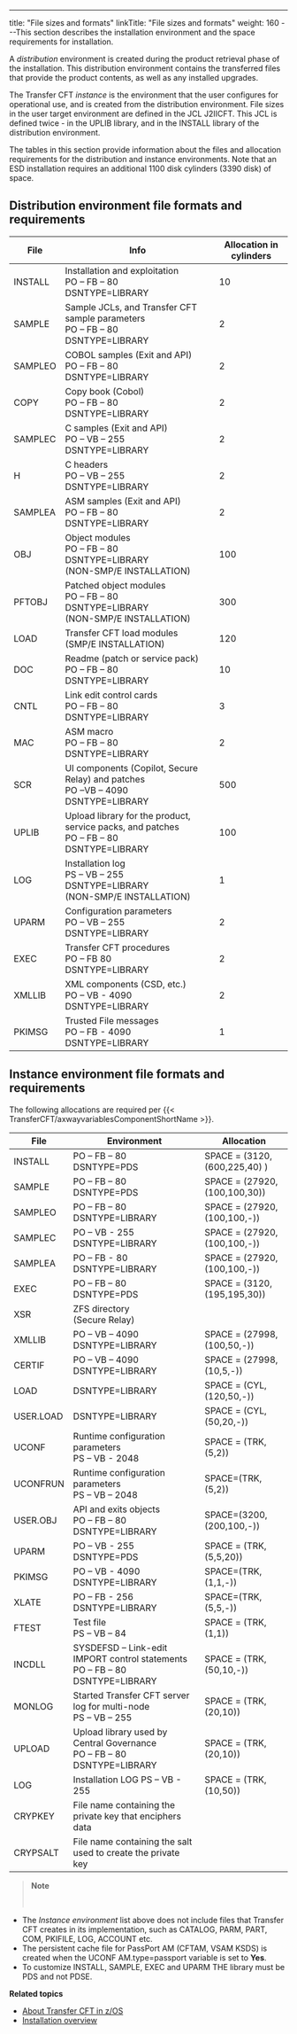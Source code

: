 ---
title: "File sizes and formats"
linkTitle: "File sizes and formats"
weight: 160
---This section describes the installation environment and the space requirements for installation.

A *distribution* environment is created during the product retrieval phase of the installation. This distribution environment contains the transferred files that provide the product contents, as well as any installed upgrades.

The Transfer CFT *instance* is the environment that the user configures for operational use, and is created from the distribution environment. File sizes in the user target environment are defined in the JCL J2IICFT. This JCL is defined twice - in the UPLIB library, and in the INSTALL library of the distribution environment.

The tables in this section provide information about the files and allocation requirements for the distribution and instance environments. Note that an ESD installation requires an additional 1100 disk cylinders (3390 disk) of space.

<span id="Distribution_environment file_formats_and_requirements_"></span><span id="kanchor74"></span>

## Distribution environment file formats and requirements


| File  | Info  | Allocation in cylinders  |
| --- | --- | --- |
| INSTALL | Installation and exploitation<br/> PO – FB – 80<br/> DSNTYPE=LIBRARY | 10 |
| SAMPLE | Sample JCLs, and Transfer CFT sample parameters<br/> PO – FB – 80<br/> DSNTYPE=LIBRARY | 2 |
| SAMPLEO | COBOL samples (Exit and API)<br/> PO – FB – 80<br/> DSNTYPE=LIBRARY | 2 |
| COPY  | Copy book (Cobol)<br/> PO – FB – 80<br/> DSNTYPE=LIBRARY | 2  |
| SAMPLEC | C samples (Exit and API)<br/> PO – VB – 255<br/> DSNTYPE=LIBRARY  | 2 |
| H  | C headers<br/> PO – VB – 255<br/> DSNTYPE=LIBRARY | 2  |
| SAMPLEA  | ASM samples (Exit and API)<br/> PO – FB – 80<br/> DSNTYPE=LIBRARY | 2  |
| OBJ | Object modules<br/> PO – FB – 80<br/> DSNTYPE=LIBRARY<br/> (NON-SMP/E INSTALLATION) | 100 |
| PFTOBJ | Patched object modules<br/> PO – FB – 80<br/> DSNTYPE=LIBRARY<br/> (NON-SMP/E INSTALLATION) | 300 |
| LOAD  | Transfer CFT load modules (SMP/E INSTALLATION)  | 120  |
| DOC | Readme (patch or service pack)<br/> PO – FB – 80<br/> DSNTYPE=LIBRARY | 10 |
| CNTL | Link edit control cards<br/> PO – FB – 80<br/> DSNTYPE=LIBRARY | 3 |
| MAC | ASM macro<br/> PO – FB – 80<br/> DSNTYPE=LIBRARY | 2 |
| SCR | UI components (Copilot, Secure Relay) and patches<br/> PO –VB – 4090<br/> DSNTYPE=LIBRARY | 500 |
| UPLIB | Upload library for the product, service packs, and patches<br/> PO – FB – 80<br/> DSNTYPE=LIBRARY | 100 |
| LOG | Installation log<br/> PS – VB – 255<br/> DSNTYPE=LIBRARY<br/> (NON-SMP/E INSTALLATION) | 1 |
| UPARM | Configuration parameters<br/> PO – VB – 255<br/> DSNTYPE=LIBRARY | 2 |
| EXEC  | Transfer CFT procedures<br/> PO – FB 80<br/> DSNTYPE=LIBRARY | 2  |
| XMLLIB  | XML components (CSD, etc.)<br/> PO – VB - 4090<br/> DSNTYPE=LIBRARY | 2  |
| PKIMSG  | Trusted File messages<br/> PO – FB - 4090<br/> DSNTYPE=LIBRARY | 1  |


<span id="Instance"></span><span id="kanchor75"></span>

## Instance environment file formats and requirements

The following allocations are required per {{< TransferCFT/axwayvariablesComponentShortName  >}}.


| **File** | **Environment** | **Allocation** |
| --- | --- | --- |
| INSTALL | PO – FB – 80<br/> DSNTYPE=PDS | SPACE = (3120,(600,225,40) ) |
| SAMPLE | PO – FB – 80<br/> DSNTYPE=PDS | SPACE = (27920,(100,100,30)) |
| SAMPLEO | PO – FB – 80<br/> DSNTYPE=LIBRARY | SPACE = (27920,(100,100,-)) |
| SAMPLEC | PO – VB - 255<br/> DSNTYPE=LIBRARY | SPACE = (27920,(100,100,-)) |
| SAMPLEA  | PO – FB - 80 DSNTYPE=LIBRARY | SPACE = (27920,(100,100,-))  |
| EXEC | PO – FB – 80<br/> DSNTYPE=PDS | SPACE = (3120,(195,195,30)) |
| XSR  | ZFS directory<br/> (Secure Relay) |   |
| XMLLIB | PO – VB – 4090<br/> DSNTYPE=LIBRARY | SPACE = (27998,(100,50,-)) |
| CERTIF | PO – VB – 4090<br/> DSNTYPE=LIBRARY | SPACE = (27998,(10,5,-))  |
| LOAD | DSNTYPE=LIBRARY | SPACE = (CYL,(120,50,-)) |
| <span id="USER.load"></span>USER.LOAD  | DSNTYPE=LIBRARY  | SPACE = (CYL,(50,20,-))  |
| UCONF | Runtime configuration parameters<br/> PS – VB - 2048 | SPACE = (TRK,(5,2)) |
| UCONFRUN  | Runtime configuration parameters<br/> PS – VB – 2048 | SPACE=(TRK,(5,2))  |
| USER.OBJ  | API and exits objects<br/> PO – FB – 80<br/> DSNTYPE=LIBRARY | SPACE=(3200,(200,100,-))  |
| UPARM | PO – VB - 255<br/> DSNTYPE=PDS | SPACE = (TRK,(5,5,20)) |
| PKIMSG | PO – VB - 4090<br/> DSNTYPE=LIBRARY | SPACE=(TRK,(1,1,-)) |
| XLATE  | PO – FB - 256<br/> DSNTYPE=LIBRARY | SPACE=(TRK,(5,5,-))  |
| FTEST  | Test file<br/> PS – VB – 84 | SPACE = (TRK,(1,1))  |
| INCDLL  | SYSDEFSD – Link-edit IMPORT control statements<br/> PO – FB – 80<br/> DSNTYPE=LIBRARY | SPACE = (TRK,(50,10,-))  |
| MONLOG  | Started Transfer CFT server log for multi-node<br/> PS – VB – 255 | SPACE = (TRK,(20,10))  |
| UPLOAD  | Upload library used by Central Governance<br/> PO – FB – 80 DSNTYPE=LIBRARY | SPACE = (TRK,(20,10))  |
| LOG  | Installation LOG PS – VB - 255  | SPACE = (TRK,(10,50))  |
| CRYPKEY  | File name containing the private key that enciphers data  |   |
| CRYPSALT  | File name containing the salt used to create the private key  |   |


> **Note**
>
>  

- The *Instance environment* list above does not include files that Transfer CFT creates in its implementation, such as CATALOG, PARM, PART, COM, PKIFILE, LOG, ACCOUNT etc.
- The persistent cache file for PassPort AM (CFTAM, VSAM KSDS) is created when the UCONF AM.type=passport variable is set to ****Yes****.
- To customize INSTALL, SAMPLE, EXEC and UPARM THE library must be PDS and not PDSE.

****Related topics****

- [About Transfer CFT in z/OS](../)
- [Installation overview]()
